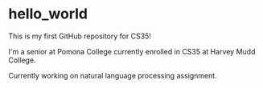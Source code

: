 # hello_world
This is my first GitHub repository for CS35!

I'm a senior at Pomona College currently enrolled in CS35 at Harvey Mudd College.

Currently working on natural language processing assignment.

